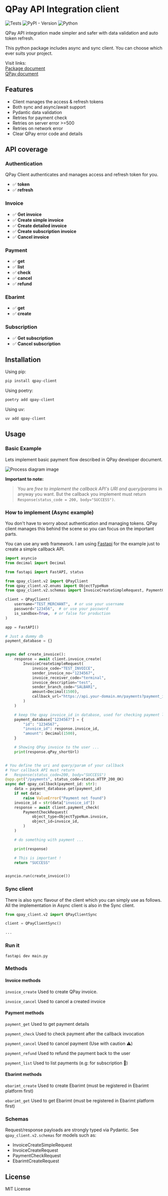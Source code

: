 # QPay API Integration client

![Tests](https://github.com/Amraa1/qpay_client/actions/workflows/test.yml/badge.svg)
![PyPI - Version](https://img.shields.io/pypi/v/qpay-client)
![Python](https://img.shields.io/pypi/pyversions/qpay-client.svg)

QPay API integration made simpler and safer with data validation and auto token refresh.

This python package includes async and sync client. You can choose which ever suits your project.

Visit links:  
[Package document](https://pypi.org/project/qpay-client/)  
[QPay document](https://developer.qpay.mn)

## Features

- Client manages the access & refresh tokens
- Both sync and async/await support
- Pydantic data validation
- Retries for payment check
- Retries on server error >=500
- Retries on network error
- Clear QPay error code and details

## API coverage

### Authentication

QPay Client authenticates and manages access and refresh token for you.

- ✅ **token**
- ✅ **refresh**

### Invoice

- ✅ **Get invoice**
- ✅ **Create simple invoice**
- ✅ **Create detailed invoice**
- ✅ **Create subscription invoice**
- ✅ **Cancel invoice**

### Payment

- ✅ **get**
- ✅ **list**
- ✅ **check**
- ✅ **cancel**
- ✅ **refund**

### Ebarimt

- ✅ **get**
- ✅ **create**

### Subscription

- ✅ **Get subscription**
- ✅ **Cancel subscription**

## Installation

Using pip:

```bash
pip install qpay-client
```

Using poetry:

```bash
poetry add qpay-client
```

Using uv:

```bash
uv add qpay-client
```

## Usage

### Basic Example

Lets implement basic payment flow described in QPay developer document.

![Process diagram image](https://raw.githubusercontent.com/Amraa1/qpay_client/1ae82fced964d3959fee8e610d26903bcc075fa5/images/qpay_payment_process.svg "QPay process diagram")

**Important to note:**

> You are _free to implement the callback API's URI and query/params_ in anyway you want. But the callback you implement must return `Response(status_code = 200, body="SUCCESS")`.

### How to implement (Async example)

You don't have to worry about authentication and managing tokens. QPay client manages this behind the scene so you can focus on the important parts.

You can use any web framework. I am using [Fastapi](https://fastapi.tiangolo.com/) for the example just to create a simple callback API.

```python
import asyncio
from decimal import Decimal

from fastapi import FastAPI, status

from qpay_client.v2 import QPayClient
from qpay_client.v2.enums import ObjectTypeNum
from qpay_client.v2.schemas import InvoiceCreateSimpleRequest, PaymentCheckRequest

client = QPayClient(
    username="TEST_MERCHANT",  # or use your username
    password="123456",  # or use your password
    is_sandbox=True,  # or false for production
)

app = FastAPI()

# Just a dummy db
payment_database = {}


async def create_invoice():
    response = await client.invoice_create(
        InvoiceCreateSimpleRequest(
            invoice_code="TEST_INVOICE",
            sender_invoice_no="1234567",
            invoice_receiver_code="terminal",
            invoice_description="test",
            sender_branch_code="SALBAR1",
            amount=Decimal(1500),
            callback_url="https://api.your-domain.mn/payments?payment_id=1234567",
        )
    )

    # keep the qpay invoice_id in database, used for checking payment later!
    payment_database["1234567"] = {
        "id": "1234567",
        "invoice_id": response.invoice_id,
        "amount": Decimal(1500),
    }

    # Showing QPay invoice to the user ...
    print(response.qPay_shortUrl)


# You define the uri and query/param of your callback
# Your callback API must return
#   Response(status_code=200, body="SUCCESS")
@app.get("/payments", status_code=status.HTTP_200_OK)
async def qpay_callback(payment_id: str):
    data = payment_database.get(payment_id)
    if not data:
        raise ValueError("Payment not found")
    invoice_id = str(data["invoice_id"])
    response = await client.payment_check(
        PaymentCheckRequest(
            object_type=ObjectTypeNum.invoice,
            object_id=invoice_id,
        )
    )

    # do something with payment ...

    print(response)

    # This is important !
    return "SUCCESS"


asyncio.run(create_invoice())

```

### Sync client

There is also sync flavour of the client which you can simply use as follows. All the implementation in Async client is also in the Sync client.

```python
from qpay_client.v2 import QPayClientSync

client = QPayClientSync()

...
```

### Run it

`fastapi dev main.py`

### Methods

#### Invoice methods

`invoice_create` Used to create QPay invoice.

`invoice_cancel` Used to cancel a created invoice

#### Payment methods

`payment_get` Used to get payment details

`payment_check` Used to check payment after the callback invocation

`payment_cancel` Used to cancel payment (Use with caution ⚠️)

`payment_refund` Used to refund the payment back to the user

`payment_list` Used to list payments (e.g: for subscription 🔁)

#### Ebarimt methods

`ebarimt_create` Used to create Ebarimt (must be registered in Ebarimt platform first)

`ebarimt_get` Used to get Ebarimt (must be registered in Ebarimt platform first)

### Schemas

Request/response payloads are strongly typed via Pydantic.
See `qpay_client.v2.schemas` for models such as:

- InvoiceCreateSimpleRequest
- InvoiceCreateRequest
- PaymentCheckRequest
- EbarimtCreateRequest

## License

MIT License

